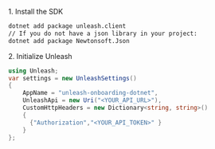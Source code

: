 1\. Install the SDK
```sh
dotnet add package unleash.client
// If you do not have a json library in your project:
dotnet add package Newtonsoft.Json
```

2\. Initialize Unleash
```csharp
using Unleash;
var settings = new UnleashSettings()
{
    AppName = "unleash-onboarding-dotnet",
    UnleashApi = new Uri("<YOUR_API_URL>"),
    CustomHttpHeaders = new Dictionary<string, string>()
    {
      {"Authorization","<YOUR_API_TOKEN>" }
    }
};
```
